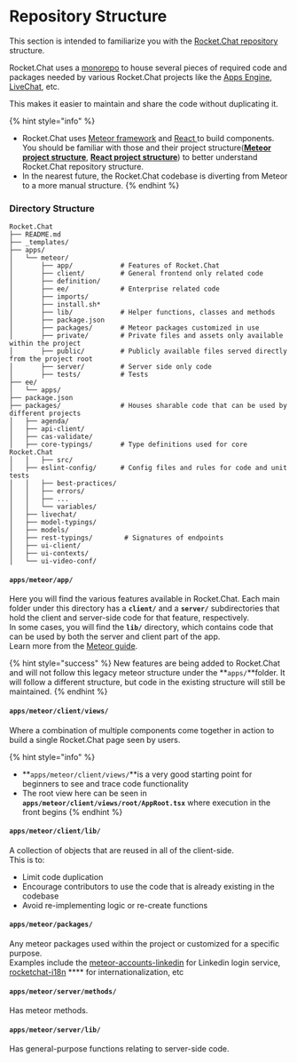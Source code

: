 # Repository Structure

This section is intended to familiarize you with the [Rocket.Chat repository](https://github.com/RocketChat/Rocket.Chat) structure.

Rocket.Chat uses a [monorepo](https://github.com/RocketChat/fuselage/wiki#fuselage-monorepo) to house several pieces of required code and packages needed by various Rocket.Chat projects like the [Apps Engine](https://github.com/RocketChat/Rocket.Chat.Apps-engine), [LiveChat](https://github.com/RocketChat/Rocket.Chat.Livechat), etc.

This makes it easier to maintain and share the code without duplicating it.

{% hint style="info" %}
* Rocket.Chat uses [Meteor framework](https://www.meteor.com/) and [React ](https://reactjs.org/)to build components. You should be familiar with those and their project structure([**Meteor project structure**](https://guide.meteor.com/structure.html), [**React project structure**](https://reactjs.org/docs/faq-structure.html)) to better understand Rocket.Chat repository structure.
* In the nearest future, the Rocket.Chat codebase is diverting from Meteor to a more manual structure.
{% endhint %}

### Directory Structure

```
Rocket.Chat
├── README.md
├── _templates/
├── apps/
│   └── meteor/
│       ├── app/            # Features of Rocket.Chat
│       ├── client/         # General frontend only related code 
│       ├── definition/
│       ├── ee/             # Enterprise related code
│       ├── imports/
│       ├── install.sh*
│       ├── lib/            # Helper functions, classes and methods
│       ├── package.json
│       ├── packages/       # Meteor packages customized in use
│       ├── private/        # Private files and assets only available within the project
│       ├── public/         # Publicly available files served directly from the project root
│       ├── server/         # Server side only code
│       ├── tests/          # Tests
├── ee/
│   └── apps/
├── package.json
├── packages/               # Houses sharable code that can be used by different projects
│   ├── agenda/
│   ├── api-client/
│   ├── cas-validate/
│   ├── core-typings/       # Type definitions used for core Rocket.Chat
│   │   ├── src/
│   ├── eslint-config/      # Config files and rules for code and unit tests
│   │   ├── best-practices/
│   │   ├── errors/
│   │   ├── ...
│   │   └── variables/
│   ├── livechat/
│   ├── model-typings/
│   ├── models/
│   ├── rest-typings/        # Signatures of endpoints
│   ├── ui-client/
│   ├── ui-contexts/
│   └── ui-video-conf/
```

#### **`apps/meteor/app/`**

Here you will find the various features available in Rocket.Chat. Each main folder under this directory has a **`client/`** and a **`server/`** subdirectories that hold the client and server-side code for that feature, respectively.\
In some cases, you will find the **`lib/`** directory, which contains code that can be used by both the server and client part of the app.\
Learn more from the [Meteor guide](https://guide.meteor.com/structure.html).

{% hint style="success" %}
New features are being added to Rocket.Chat and will not follow this legacy meteor structure under the **`apps/`**folder. It will follow a different structure, but code in the existing structure will still be maintained.
{% endhint %}

#### **`apps/meteor/client/views/`**

Where a combination of multiple components come together in action to build a single Rocket.Chat page seen by users.

{% hint style="info" %}
* **`apps/meteor/client/views/`**is a very good starting point for beginners to see and trace code functionality
* The root view here can be seen in **`apps/meteor/client/views/root/AppRoot.tsx`** where execution in the front begins
{% endhint %}

#### **`apps/meteor/client/lib/`**

A collection of objects that are reused in all of the client-side.\
This is to:

* Limit code duplication
* Encourage contributors to use the code that is already existing in the codebase
* Avoid re-implementing logic or re-create functions

#### `apps/meteor/packages/`

Any meteor packages used within the project or customized for a specific purpose.\
Examples include the [meteor-accounts-linkedin](https://github.com/RocketChat/Rocket.Chat/tree/develop/apps/meteor/packages/accounts-linkedin) for Linkedin login service, [rocketchat-i18n](https://github.com/RocketChat/Rocket.Chat/tree/develop/apps/meteor/packages/rocketchat-i18n) **** for internationalization, etc

#### `apps/meteor/server/methods/`

Has meteor methods.

#### `apps/meteor/server/lib/`

Has general-purpose functions relating to server-side code.
